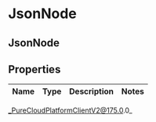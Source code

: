 # JsonNode

## JsonNode

## Properties

|Name | Type | Description | Notes|
|------------ | ------------- | ------------- | -------------|



_PureCloudPlatformClientV2@175.0.0_
